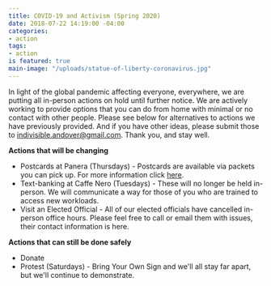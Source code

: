 ```yaml
---
title: COVID-19 and Activism (Spring 2020)
date: 2018-07-22 14:19:00 -04:00
categories:
- action
tags:
- action
is featured: true
main-image: "/uploads/statue-of-liberty-coronavirus.jpg"
---
```


In light of the global pandemic affecting everyone, everywhere, we are putting all in-person actions on hold until further notice. We are actively working to provide options that you can do from home with minimal or no contact with other people. Please see below for alternatives to actions we have previously provided. And if you have other ideas, please submit those to indivisible.andover@gmail.com. Thank you, and stay well. 

**Actions that will be changing**
* Postcards at Panera (Thursdays) - Postcards are available via packets you can pick up. For more information click [here](http://indivisibleandoverma.com/action/2019/02/04/weekly-action-hour-postcards-to-voters.html). 
* Text-banking at Caffe Nero (Tuesdays) - These will no longer be held in-person. We will communicate a way for those of you who are trained to access new workloads. 
* Visit an Elected Official - All of our elected officials have cancelled in-person office hours. Please feel free to call or email them with issues, their contact information is here. 

**Actions that can still be done safely**
* Donate
* Protest (Saturdays) - Bring Your Own Sign and we'll all stay far apart, but we'll continue to demonstrate.